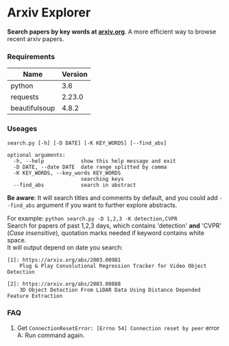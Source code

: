 # Arxiv Explorer
**Search papers by key words at [arxiv.org](https://arxiv.org/list/cs.CV/recent)**. A more efficient way to browse recent arxiv papers.  
### Requirements
| Name | Version |  
| --- | --- |
| python | 3.6 |
| requests | 2.23.0 |
| beautifulsoup | 4.8.2 |

### Useages
```
search.py [-h] [-D DATE] [-K KEY_WORDS] [--find_abs]

optional arguments:
  -h, --help            show this help message and exit
  -D DATE, --date DATE  date range splitted by comma
  -K KEY_WORDS, --key_words KEY_WORDS
                        searching keys
  --find_abs            search in abstract
```
**Be aware**: It will search titles and comments by default, and you could add `--find_abs` argument if you want to further explore abstracts.
    
For example: 
`python search.py -D 1,2,3 -K detection,CVPR`  
Search for papers of past 1,2,3 days, which contains 'detection' **and** 'CVPR' (*Case insensitive*), quotation marks needed if keyword contains white space.  
It will output depend on date you search:
```
[1]: https://arxiv.org/abs/2003.00981
    Plug & Play Convolutional Regression Tracker for Video Object Detection

[2]: https://arxiv.org/abs/2003.00888
    3D Object Detection From LiDAR Data Using Distance Depended Feature Extraction
```

### FAQ
1. Get `ConnectionResetError: [Errno 54] Connection reset by peer` error  
  A: Run command again.